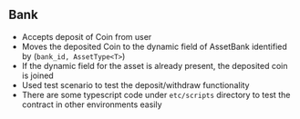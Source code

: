 ## Bank
* Accepts deposit of Coin<T> from user
* Moves the deposited Coin<T> to the dynamic field of AssetBank identified by (`bank_id, AssetType<T>`)
* If the dynamic field for the asset is already present, the deposited coin is joined
* Used test scenario to test the deposit/withdraw functionality 
* There are some typescript code under `etc/scripts` directory to test the contract in other environments easily
